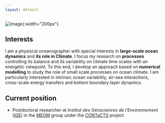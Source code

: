 ```yaml
---
layout: default
---
```


![image]({{site.baseurl}}/img/qj_bnw_2.png){:width="200px"}

## Interests 
I am a physiscal oceanographer with special interests in **large-scale ocean dynamics** and **its role in Climate**. I focus my research on **processes** controlling its balance and its variability on climate time scales with an energetic viewpoint. To this end, I develop an approach based on **numerical modelling** to study the role of small scale processes on ocean climate. I am particularly interested in intrinsic ocean variability, air-sea interactions, cross-scale energy transfers and bottom boundary layer dynamics.

## Current position
 - Postdoctoral researcher at *Institut des Géosciences de l’Environnement* ([IGE](http://www.ige-grenoble.fr/)) in the [MEOM](http://meom-group.github.io/) group under the [CONTaCTS](https://meom-group.github.io/projects/contacts/) project
